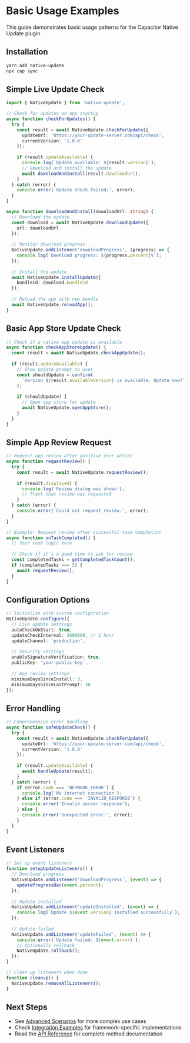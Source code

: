 # Basic Usage Examples

This guide demonstrates basic usage patterns for the Capacitor Native Update plugin.

## Installation

```bash
yarn add native-update
npx cap sync
```

## Simple Live Update Check

```typescript
import { NativeUpdate } from 'native-update';

// Check for updates on app startup
async function checkForUpdates() {
  try {
    const result = await NativeUpdate.checkForUpdate({
      updateUrl: 'https://your-update-server.com/api/check',
      currentVersion: '1.0.0'
    });
    
    if (result.updateAvailable) {
      console.log(`Update available: ${result.version}`);
      // Download and install the update
      await downloadAndInstall(result.downloadUrl);
    }
  } catch (error) {
    console.error('Update check failed:', error);
  }
}

async function downloadAndInstall(downloadUrl: string) {
  // Download the update
  const download = await NativeUpdate.downloadUpdate({
    url: downloadUrl
  });
  
  // Monitor download progress
  NativeUpdate.addListener('downloadProgress', (progress) => {
    console.log(`Download progress: ${progress.percent}%`);
  });
  
  // Install the update
  await NativeUpdate.installUpdate({
    bundleId: download.bundleId
  });
  
  // Reload the app with new bundle
  await NativeUpdate.reloadApp();
}
```

## Basic App Store Update Check

```typescript
// Check if a native app update is available
async function checkAppStoreUpdate() {
  const result = await NativeUpdate.checkAppUpdate();
  
  if (result.updateAvailable) {
    // Show update prompt to user
    const shouldUpdate = confirm(
      `Version ${result.availableVersion} is available. Update now?`
    );
    
    if (shouldUpdate) {
      // Open app store for update
      await NativeUpdate.openAppStore();
    }
  }
}
```

## Simple App Review Request

```typescript
// Request app review after positive user action
async function requestReview() {
  try {
    const result = await NativeUpdate.requestReview();
    
    if (result.displayed) {
      console.log('Review dialog was shown');
      // Track that review was requested
    }
  } catch (error) {
    console.error('Could not request review:', error);
  }
}

// Example: Request review after successful task completion
async function onTaskCompleted() {
  // Your task logic here
  
  // Check if it's a good time to ask for review
  const completedTasks = getCompletedTaskCount();
  if (completedTasks === 5) {
    await requestReview();
  }
}
```

## Configuration Options

```typescript
// Initialize with custom configuration
NativeUpdate.configure({
  // Live update settings
  autoCheckOnStart: true,
  updateCheckInterval: 3600000, // 1 hour
  updateChannel: 'production',
  
  // Security settings
  enableSignatureVerification: true,
  publicKey: 'your-public-key',
  
  // App review settings
  minimumDaysSinceInstall: 3,
  minimumDaysSinceLastPrompt: 30
});
```

## Error Handling

```typescript
// Comprehensive error handling
async function safeUpdateCheck() {
  try {
    const result = await NativeUpdate.checkForUpdate({
      updateUrl: 'https://your-update-server.com/api/check',
      currentVersion: '1.0.0'
    });
    
    if (result.updateAvailable) {
      await handleUpdate(result);
    }
  } catch (error) {
    if (error.code === 'NETWORK_ERROR') {
      console.log('No internet connection');
    } else if (error.code === 'INVALID_RESPONSE') {
      console.error('Invalid server response');
    } else {
      console.error('Unexpected error:', error);
    }
  }
}
```

## Event Listeners

```typescript
// Set up event listeners
function setupUpdateListeners() {
  // Download progress
  NativeUpdate.addListener('downloadProgress', (event) => {
    updateProgressBar(event.percent);
  });
  
  // Update installed
  NativeUpdate.addListener('updateInstalled', (event) => {
    console.log(`Update ${event.version} installed successfully`);
  });
  
  // Update failed
  NativeUpdate.addListener('updateFailed', (event) => {
    console.error(`Update failed: ${event.error}`);
    // Optionally rollback
    NativeUpdate.rollback();
  });
}

// Clean up listeners when done
function cleanup() {
  NativeUpdate.removeAllListeners();
}
```

## Next Steps

- See [Advanced Scenarios](./advanced-scenarios.md) for more complex use cases
- Check [Integration Examples](./integration-examples.md) for framework-specific implementations
- Read the [API Reference](../api/README.md) for complete method documentation